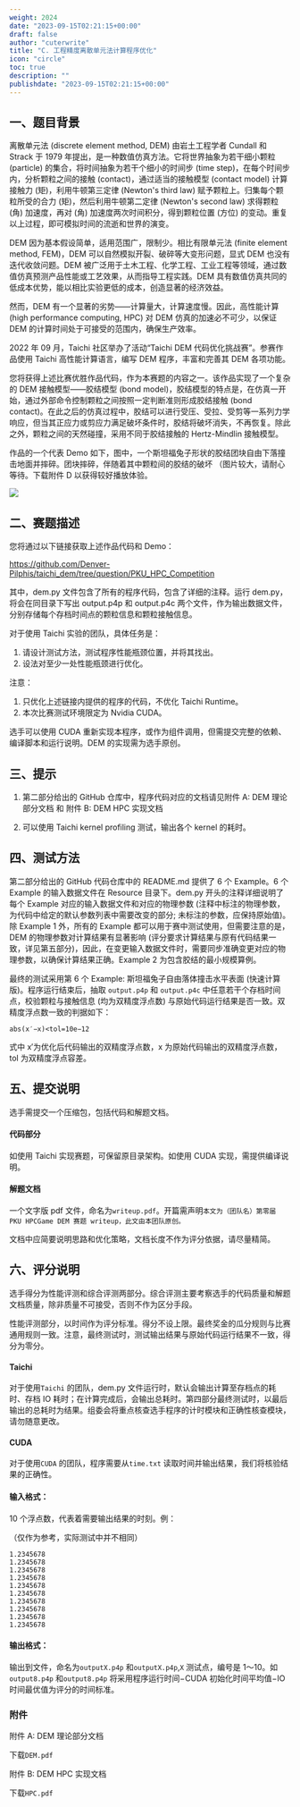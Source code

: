 ```yaml
---
weight: 2024
date: "2023-09-15T02:21:15+00:00"
draft: false
author: "cuterwrite"
title: "C. 工程精度离散单元法计算程序优化"
icon: "circle"
toc: true
description: ""
publishdate: "2023-09-15T02:21:15+00:00"
---
```


## 一、题目背景

离散单元法 (discrete element method, DEM) 由岩土工程学者 Cundall 和 Strack 于 1979 年提出，是一种数值仿真方法。它将世界抽象为若干细小颗粒 (particle) 的集合，将时间抽象为若干个细小的时间步 (time step)，在每个时间步内，分析颗粒之间的接触 (contact)，通过适当的接触模型 (contact model) 计算接触力 (矩)，利用牛顿第三定律 (Newton's third law) 赋予颗粒上。归集每个颗粒所受的合力 (矩)，然后利用牛顿第二定律 (Newton's second law) 求得颗粒 (角) 加速度，再对 (角) 加速度两次时间积分，得到颗粒位置 (方位) 的变动。重复以上过程，即可模拟时间的流逝和世界的演变。

DEM 因为基本假设简单，适用范围广，限制少。相比有限单元法 (finite element method, FEM)，DEM 可以自然模拟开裂、破碎等大变形问题，显式 DEM 也没有迭代收敛问题。DEM 被广泛用于土木工程、化学工程、工业工程等领域，通过数值仿真预测产品性能或工艺效果，从而指导工程实践。DEM 具有数值仿真共同的低成本优势，能以相比实验更低的成本，创造显著的经济效益。

然而，DEM 有一个显著的劣势——计算量大，计算速度慢。因此，高性能计算 (high performance computing, HPC) 对 DEM 仿真的加速必不可少，以保证 DEM 的计算时间处于可接受的范围内，确保生产效率。

2022 年 09 月，Taichi 社区举办了活动“Taichi DEM 代码优化挑战赛”。参赛作品使用 Taichi 高性能计算语言，编写 DEM 程序，丰富和完善其 DEM 各项功能。

您将获得上述比赛优胜作品代码，作为本赛题的内容之一。该作品实现了一个复杂的 DEM 接触模型——胶结模型 (bond model)，胶结模型的特点是，在仿真一开始，通过外部命令控制颗粒之间按照一定判断准则形成胶结接触 (bond contact)。在此之后的仿真过程中，胶结可以进行受压、受拉、受剪等一系列力学响应，但当其正应力或剪应力满足破坏条件时，胶结将破坏消失，不再恢复。除此之外，颗粒之间的天然碰撞，采用不同于胶结接触的 Hertz-Mindlin 接触模型。

作品的一个代表 Demo 如下，图中，一个斯坦福兔子形状的胶结团块自由下落撞击地面并摔碎。团块摔碎，伴随着其中颗粒间的胶结的破坏 （图片较大，请耐心等待。下载附件 D 以获得较好播放体验。

![](https://cuterwrite-1302252842.file.myqcloud.com/img/bunny_8547032970308520391-2024-02-02.gif)

## 二、赛题描述

您将通过以下链接获取上述作品代码和 Demo：

https://github.com/Denver-Pilphis/taichi_dem/tree/question/PKU_HPC_Competition

其中，dem.py 文件包含了所有的程序代码，包含了详细的注释。运行 dem.py，将会在同目录下写出 output.p4p 和 output.p4c 两个文件，作为输出数据文件，分别存储每个存档时间点的颗粒信息和颗粒接触信息。

对于使用 Taichi 实验的团队，具体任务是：

1. 请设计测试方法，测试程序性能瓶颈位置，并将其找出。
2. 设法对至少一处性能瓶颈进行优化。

注意：

1. 只优化上述链接内提供的程序的代码，不优化 Taichi Runtime。
2. 本次比赛测试环境限定为 Nvidia CUDA。

选手可以使用 CUDA 重新实现本程序，或作为组件调用，但需提交完整的依赖、编译脚本和运行说明。DEM 的实现需为选手原创。

## 三、提示

1. 第二部分给出的 GitHub 仓库中，程序代码对应的文档请见附件 A: DEM 理论部分文档 和 附件 B: DEM HPC 实现文档

2. 可以使用 Taichi kernel profiling 测试，输出各个 kernel 的耗时。

## 四、测试方法

第二部分给出的 GitHub 代码仓库中的 README.md 提供了 6 个 Example。6 个 Example 的输入数据文件在 Resource 目录下。dem.py 开头的注释详细说明了每个 Example 对应的输入数据文件和对应的物理参数 (注释中标注的物理参数，为代码中给定的默认参数列表中需要改变的部分; 未标注的参数，应保持原始值)。除 Example 1 外，所有的 Example 都可以用于赛中测试使用，但需要注意的是，DEM 的物理参数对计算结果有显著影响 (评分要求计算结果与原有代码结果一致，详见第五部分)，因此，在变更输入数据文件时，需要同步准确变更对应的物理参数，以确保计算结果正确。Example 2 为包含胶结的最小规模算例。

最终的测试采用第 6 个 Example: 斯坦福兔子自由落体撞击水平表面 (快速计算版)。程序运行结束后，抽取 `output.p4p` 和 `output.p4c` 中任意若干个存档时间点，校验颗粒与接触信息 (均为双精度浮点数) 与原始代码运行结果是否一致。双精度浮点数一致的判据如下：

```
abs(x′−x)<tol=10e−12
```

式中 x′为优化后代码输出的双精度浮点数，x 为原始代码输出的双精度浮点数，tol 为双精度浮点容差。

## 五、提交说明

选手需提交一个压缩包，包括代码和解题文档。

#### 代码部分

如使用 Taichi 实现赛题，可保留原目录架构。如使用 CUDA 实现，需提供编译说明。

#### 解题文档

一个文字版 pdf 文件，命名为`writeup.pdf`。开篇需声明`本文为（团队名）第零届 PKU HPCGame DEM 赛题 writeup，此文由本团队原创。`

文档中应简要说明思路和优化策略，文档长度不作为评分依据，请尽量精简。

## 六、评分说明

选手得分为性能评测和综合评测两部分。综合评测主要考察选手的代码质量和解题文档质量，除非质量不可接受，否则不作为区分手段。

性能评测部分，以时间作为评分标准。得分不设上限。最终奖金的瓜分规则与比赛通用规则一致。注意，最终测试时，测试输出结果与原始代码运行结果不一致，得分为零分。

#### Taichi

对于使用`Taichi` 的团队，dem.py 文件运行时，默认会输出计算至存档点的耗时、存档 IO 耗时；在计算完成后，会输出总耗时。第四部分最终测试时，以最后输出的总耗时为结果。组委会将重点核查选手程序的计时模块和正确性核查模块，请勿随意更改。

#### CUDA

对于使用`CUDA` 的团队，程序需要从`time.txt` 读取时间并输出结果，我们将核验结果的正确性。

#### 输入格式：

10 个浮点数，代表着需要输出结果的时刻。例：

（仅作为参考，实际测试中并不相同）

```
1.2345678
1.2345678
1.2345678
1.2345678
1.2345678
1.2345678
1.2345678
1.2345678
1.2345678
1.2345678
```

#### 输出格式：

输出到文件，命名为`outputX.p4p` 和`outputX.p4p`,`X` 测试点，编号是 1～10。如`output8.p4p` 和`output8.p4p` 将采用程序运行时间−CUDA 初始化时间平均值−IO 时间最优值为评分的时间标准。

### 附件

附件 A: DEM 理论部分文档

下载`DEM.pdf`

附件 B: DEM HPC 实现文档

下载`HPC.pdf`
